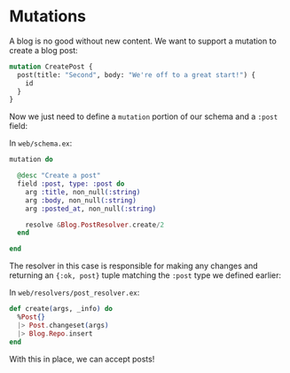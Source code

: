 # Mutations

A blog is no good without new content. We want to support a mutation
to create a blog post:

```graphql
mutation CreatePost {
  post(title: "Second", body: "We're off to a great start!") {
    id
  }
}
```

Now we just need to define a `mutation` portion of our schema and
a `:post` field:

In `web/schema.ex`:

```elixir
mutation do

  @desc "Create a post"
  field :post, type: :post do
    arg :title, non_null(:string)
    arg :body, non_null(:string)
    arg :posted_at, non_null(:string)

    resolve &Blog.PostResolver.create/2
  end

end
```

The resolver in this case is responsible for making any changes and returning
an `{:ok, post}` tuple matching the `:post` type we defined earlier:

In `web/resolvers/post_resolver.ex`:

```elixir
def create(args, _info) do
  %Post{}
  |> Post.changeset(args)
  |> Blog.Repo.insert
end
```

With this in place, we can accept posts!

